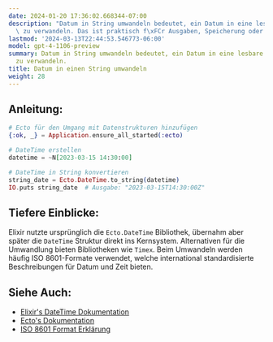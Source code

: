 ```yaml
---
date: 2024-01-20 17:36:02.668344-07:00
description: "Datum in String umwandeln bedeutet, ein Datum in eine lesbare Zeichenkette\
  \ zu verwandeln. Das ist praktisch f\xFCr Ausgaben, Speicherung oder um\u2026"
lastmod: '2024-03-13T22:44:53.546773-06:00'
model: gpt-4-1106-preview
summary: Datum in String umwandeln bedeutet, ein Datum in eine lesbare Zeichenkette
  zu verwandeln.
title: Datum in einen String umwandeln
weight: 28
---
```


## Anleitung:
```elixir
# Ecto für den Umgang mit Datenstrukturen hinzufügen
{:ok, _} = Application.ensure_all_started(:ecto)

# DateTime erstellen
datetime = ~N[2023-03-15 14:30:00]

# DateTime in String konvertieren
string_date = Ecto.DateTime.to_string(datetime)
IO.puts string_date  # Ausgabe: "2023-03-15T14:30:00Z"
```

## Tiefere Einblicke:
Elixir nutzte ursprünglich die `Ecto.DateTime` Bibliothek, übernahm aber später die `DateTime` Struktur direkt ins Kernsystem. Alternativen für die Umwandlung bieten Bibliotheken wie `Timex`. Beim Umwandeln werden häufig ISO 8601-Formate verwendet, welche international standardisierte Beschreibungen für Datum und Zeit bieten.

## Siehe Auch:
- [Elixir's DateTime Dokumentation](https://hexdocs.pm/elixir/DateTime.html)
- [Ecto's Dokumentation](https://hexdocs.pm/ecto/Ecto.html)
- [ISO 8601 Format Erklärung](https://de.wikipedia.org/wiki/ISO_8601)
